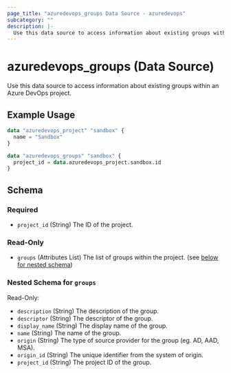 ```yaml
---
page_title: "azuredevops_groups Data Source - azuredevops"
subcategory: ""
description: |-
  Use this data source to access information about existing groups within an Azure DevOps project.
---
```


# azuredevops_groups (Data Source)

Use this data source to access information about existing groups within an Azure DevOps project.

## Example Usage

```terraform
data "azuredevops_project" "sandbox" {
  name = "Sandbox"
}

data "azuredevops_groups" "sandbox" {
  project_id = data.azuredevops_project.sandbox.id
}
```

<!-- schema generated by tfplugindocs -->
## Schema

### Required

- `project_id` (String) The ID of the project.

### Read-Only

- `groups` (Attributes List) The list of groups within the project. (see [below for nested schema](#nestedatt--groups))

<a id="nestedatt--groups"></a>
### Nested Schema for `groups`

Read-Only:

- `description` (String) The description of the group.
- `descriptor` (String) The descriptor of the group.
- `display_name` (String) The display name of the group.
- `name` (String) The name of the group.
- `origin` (String) The type of source provider for the group (eg. AD, AAD, MSA).
- `origin_id` (String) The unique identifier from the system of origin.
- `project_id` (String) The project ID of the group.
